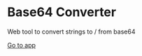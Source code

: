 # Base64 Converter

Web tool to convert strings to / from base64

[Go to app](https://gilessmart.github.io/base64-converter/)